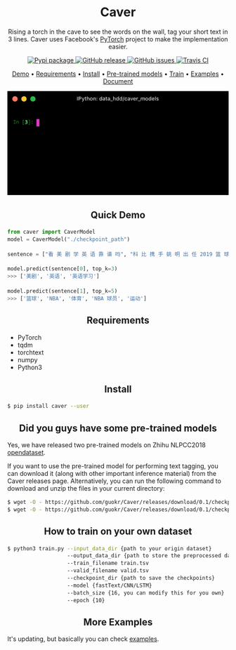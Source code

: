 <h1 align="center">Caver</h1>

<p align="center">Rising a torch in the cave to see the words on the wall, tag your short text in 3 lines. Caver uses Facebook's <a href="https://pytorch.org/">PyTorch</a> project to make the implementation easier.</p>

<p align="center">
  <a href="https://pypi.org/project/caver/">
      <img src="https://img.shields.io/pypi/v/caver.svg?colorB=brightgreen"
           alt="Pypi package">
    </a>
  <a href="https://github.com/guokr/caver/releases">
      <img src="https://img.shields.io/github/release/guokr/caver.svg"
           alt="GitHub release">
  </a>
  <a href="https://github.com/guokr/caver/issues">
        <img src="https://img.shields.io/github/issues/guokr/caver.svg"
             alt="GitHub issues">
  </a>
  <a href="https://travis-ci.org/guokr/Caver/">
    <img src="https://travis-ci.org/guokr/Caver.svg"
         alt="Travis CI">
  </a>
</p>

<p align="center">
  <a href="#quick-demo">Demo</a> •
  <a href="#requirements">Requirements</a> •
  <a href="#install">Install</a> •
  <a href="#did-you-guys-have-some-pre-trained-models">Pre-trained models</a> •
  <a href="#how-to-train-on-your-own-dataset">Train</a> •
  <a href="#more-examples">Examples</a> •
  <a href="https://guokr.github.io/Caver/">Document</a>
</p>

<p align="center">
  <img src=".github/demo.gif?raw=true" width="550">
 </p>

<h2 align="center">Quick Demo</h2>

```python
from caver import CaverModel
model = CaverModel("./checkpoint_path")

sentence = ["看 美 剧 学 英 语 靠 谱 吗", "科 比 携 手 姚 明 出 任 2019 篮 球 世 界 杯 全 球 大 使"]

model.predict(sentence[0], top_k=3)
>>> ['美剧', '英语', '英语学习']

model.predict(sentence[1], top_k=5)
>>> ['篮球', 'NBA', '体育', 'NBA 球员', '运动']
```

<h2 align="center">Requirements</h2>

* PyTorch
* tqdm
* torchtext
* numpy
* Python3

<h2 align="center">Install</h2>

```bash
$ pip install caver --user
```

<h2 align="center">Did you guys have some pre-trained models</h2>

Yes, we have released two pre-trained models on Zhihu NLPCC2018 [opendataset](http://tcci.ccf.org.cn/conference/2018/taskdata.php).

If you want to use the pre-trained model for performing text tagging, you can download it (along with other important inference material) from the Caver releases page. Alternatively, you can run the following command to download and unzip the files in your current directory:

```bash
$ wget -O - https://github.com/guokr/Caver/releases/download/0.1/checkpoints_char_cnn.tar.gz | tar zxvf -
$ wget -O - https://github.com/guokr/Caver/releases/download/0.1/checkpoints_char_lstm.tar.gz | tar zxvf -
```

<h2 align="center">How to train on your own dataset</h2>

```bash
$ python3 train.py --input_data_dir {path to your origin dataset}
                   --output_data_dir {path to store the preprocessed dataset}
                   --train_filename train.tsv
                   --valid_filename valid.tsv
                   --checkpoint_dir {path to save the checkpoints}
                   --model {fastText/CNN/LSTM}
                   --batch_size {16, you can modify this for you own}
                   --epoch {10}

```

<h2 align="center">More Examples</h2>

It's updating, but basically you can check [examples](https://github.com/guokr/Caver/tree/master/examples).

